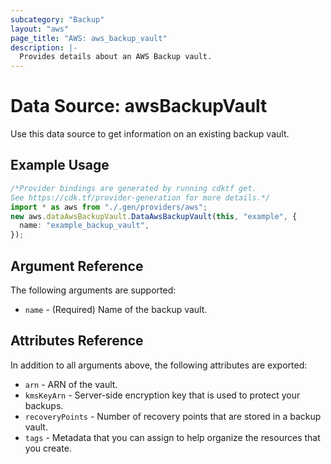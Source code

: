 ```yaml
---
subcategory: "Backup"
layout: "aws"
page_title: "AWS: aws_backup_vault"
description: |-
  Provides details about an AWS Backup vault.
---
```


# Data Source: awsBackupVault

Use this data source to get information on an existing backup vault.

## Example Usage

```typescript
/*Provider bindings are generated by running cdktf get.
See https://cdk.tf/provider-generation for more details.*/
import * as aws from "./.gen/providers/aws";
new aws.dataAwsBackupVault.DataAwsBackupVault(this, "example", {
  name: "example_backup_vault",
});

```

## Argument Reference

The following arguments are supported:

* `name` - (Required) Name of the backup vault.

## Attributes Reference

In addition to all arguments above, the following attributes are exported:

* `arn` - ARN of the vault.
* `kmsKeyArn` - Server-side encryption key that is used to protect your backups.
* `recoveryPoints` - Number of recovery points that are stored in a backup vault.
* `tags` - Metadata that you can assign to help organize the resources that you create.
